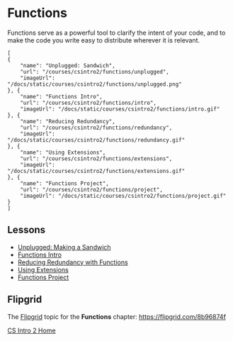 # Functions

Functions serve as a powerful tool to clarify the intent of your code, and to make the code you write easy to distribute wherever it is relevant.

```codecard
[
{
    "name": "Unplugged: Sandwich",
    "url": "/courses/csintro2/functions/unplugged",
    "imageUrl": "/docs/static/courses/csintro2/functions/unplugged.png"
}, {
    "name": "Functions Intro",
    "url": "/courses/csintro2/functions/intro",
    "imageUrl": "/docs/static/courses/csintro2/functions/intro.gif"
}, {
    "name": "Reducing Redundancy",
    "url": "/courses/csintro2/functions/redundancy",
    "imageUrl": "/docs/static/courses/csintro2/functions/redundancy.gif"
}, {
    "name": "Using Extensions",
    "url": "/courses/csintro2/functions/extensions",
    "imageUrl": "/docs/static/courses/csintro2/functions/extensions.gif"
}, {
    "name": "Functions Project",
    "url": "/courses/csintro2/functions/project",
    "imageUrl": "/docs/static/courses/csintro2/functions/project.gif"
}
]
```

## Lessons

* [Unplugged: Making a Sandwich](/courses/csintro2/functions/unplugged)
* [Functions Intro](/courses/csintro2/functions/intro)
* [Reducing Redundancy with Functions](/courses/csintro2/functions/redundancy)
* [Using Extensions](/courses/csintro2/functions/extensions)
* [Functions Project](/courses/csintro2/functions/project)

## Flipgrid

The [Flipgrid](https://info.flipgrid.com/) topic for the **Functions** chapter: https://flipgrid.com/8b96874f

[CS Intro 2 Home](/courses/csintro2)
